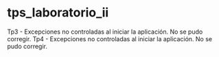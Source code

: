 # tps_laboratorio_ii
Tp3 - Excepciones no controladas al iniciar la aplicación. No se pudo corregir.
Tp4 - Excepciones no controladas al iniciar la aplicación. No se pudo corregir.
